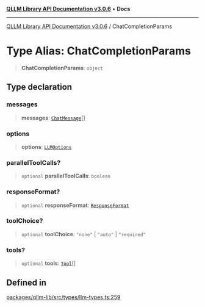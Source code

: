 [**QLLM Library API Documentation v3.0.6**](../README.md) • **Docs**

---

[QLLM Library API Documentation v3.0.6](../globals.md) / ChatCompletionParams

# Type Alias: ChatCompletionParams

> **ChatCompletionParams**: `object`

## Type declaration

### messages

> **messages**: [`ChatMessage`](ChatMessage.md)[]

### options

> **options**: [`LLMOptions`](../interfaces/LLMOptions.md)

### parallelToolCalls?

> `optional` **parallelToolCalls**: `boolean`

### responseFormat?

> `optional` **responseFormat**: [`ResponseFormat`](ResponseFormat.md)

### toolChoice?

> `optional` **toolChoice**: `"none"` \| `"auto"` \| `"required"`

### tools?

> `optional` **tools**: [`Tool`](Tool.md)[]

## Defined in

[packages/qllm-lib/src/types/llm-types.ts:259](https://github.com/quantalogic/qllm/blob/b15a3aa4af263bce36ea091a0f29bf1255b95497/packages/qllm-lib/src/types/llm-types.ts#L259)
